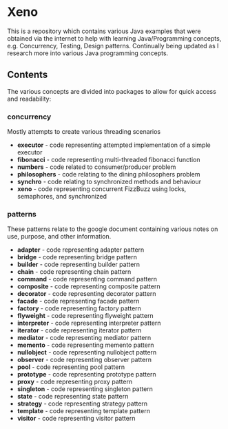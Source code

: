 # Xeno
This is a repository which contains various Java examples that were obtained
via the internet to help with learning Java/Programming concepts, e.g. Concurrency,
Testing, Design patterns. Continually being updated as I research more into various
Java programming concepts.

## Contents
The various concepts are divided into packages to allow for quick access and readability:

### concurrency
Mostly attempts to create various threading scenarios

* **executor** - code representing attempted implementation of a simple executor
* **fibonacci** - code representing multi-threaded fibonacci function
* **numbers** - code related to consumer/producer problem
* **philosophers** - code relating to the dining philosophers problem
* **synchro** - code relating to synchronized methods and behaviour
* **xeno** - code representing concurrent FizzBuzz using locks, semaphores, and synchronized
    
### patterns
These patterns relate to the google document containing various notes on 
use, purpose, and other information.

* **adapter** - code representing adapter pattern
* **bridge** - code representing bridge pattern
* **builder** - code representing builder pattern
* **chain** - code representing chain pattern
* **command** - code representing command pattern
* **composite** - code representing composite pattern
* **decorator** - code representing decorator pattern
* **facade** - code representing facade pattern
* **factory** - code representing factory pattern
* **flyweight** - code representing flyweight pattern
* **interpreter** - code representing interpreter pattern
* **iterator** - code representing iterator pattern
* **mediator** - code representing mediator pattern
* **memento** - code representing memento pattern
* **nullobject** - code representing nullobject pattern
* **observer** - code representing observer pattern
* **pool** - code representing pool pattern
* **prototype** - code representing prototype pattern
* **proxy** - code representing proxy pattern
* **singleton** - code representing singleton pattern
* **state** - code representing state pattern
* **strategy** - code representing strategy pattern
* **template** - code representing template pattern
* **visitor** - code representing visitor pattern
